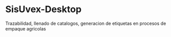 # SisUvex-Desktop
Trazabilidad, llenado de catalogos, generacion de etiquetas en procesos de empaque agricolas
